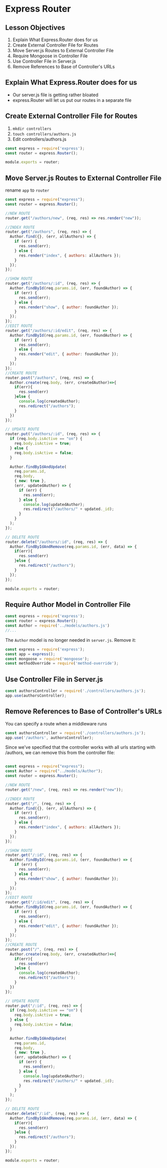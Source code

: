 # Express Router

## Lesson Objectives

1. Explain What Express.Router does for us
1. Create External Controller File for Routes
1. Move Server.js Routes to External Controller File
1. Require Mongoose in Controller File
1. Use Controller File in Server.js
1. Remove References to Base of Controller's URLs

## Explain What Express.Router does for us

- Our server.js file is getting rather bloated
- express.Router will let us put our routes in a separate file

## Create External Controller File for Routes

1. `mkdir controllers`
1. `touch controllers/authors.js`
1. Edit controllers/authors.js

```javascript
const express = require('express');
const router = express.Router();

module.exports = router;
```

## Move Server.js Routes to External Controller File

rename `app` to `router`

```javascript
const express = require("express");
const router = express.Router();

//NEW ROUTE
router.get("/authors/new", (req, res) => res.render("new"));

//INDEX ROUTE
router.get("/authors", (req, res) => {
  Author.find({}, (err, allAuthors) => {
    if (err) {
      res.send(err);
    } else {
      res.render("index", { authors: allAuthors });
    }
  });
});

//SHOW ROUTE
router.get("/authors/:id", (req, res) => {
  Author.findById(req.params.id, (err, foundAuthor) => {
    if (err) {
      res.send(err);
    } else {
      res.render("show", { author: foundAuthor });
    }
  });
});
//EDIT ROUTE
router.get("/authors/:id/edit", (req, res) => {
  Author.findById(req.params.id, (err, foundAuthor) => {
    if (err) {
      res.send(err);
    } else {
      res.render("edit", { author: foundAuthor });
    }
  });
});
//CREATE ROUTE
router.post("/authors", (req, res) => {
  Author.create(req.body, (err, createdAuthor)=>{
    if(err){
      res.send(err)
    }else {
      console.log(createdAuthor);
      res.redirect("/authors");
    }
  })
});

// UPDATE ROUTE
router.put("/authors/:id", (req, res) => {
  if (req.body.isActive == "on") {
    req.body.isActive = true;
  } else {
    req.body.isActive = false;
  }

  Author.findByIdAndUpdate(
    req.params.id,
    req.body,
    { new: true },
    (err, updatedAuthor) => {
      if (err) {
        res.send(err);
      } else {
        console.log(updatedAuthor);
        res.redirect("/authors/" + updated._id);
      }
    }
  );
});

// DELETE ROUTE
router.delete("/authors/:id", (req, res) => {
  Author.findByIdAndRemove(req.params.id, (err, data) => {
    if(err){
      res.send(err)
    }else {
      res.redirect("/authors");
    }
  });
});

module.exports = router;

```

## Require Author Model in Controller File

```javascript
const express = require('express');
const router = express.Router();
const Author = require('../models/authors.js')
//...
```

The `Author` model is no longer needed in `server.js`.  Remove it:

```javascript
const express = require('express');
const app = express();
const mongoose = require('mongoose');
const methodOverride = require('method-override');
```

## Use Controller File in Server.js

```javascript
const authorsController = require('./controllers/authors.js');
app.use(authorsController);

```

## Remove References to Base of Controller's URLs

You can specify a route when a middleware runs

```javascript
const authorsController = require('./controllers/authors.js');
app.use('/authors', authorsController);
```

Since we've specified that the controller works with all urls starting with /authors, we can remove this from the controller file:

```javascript

const express = require("express");
const Author = require("../models/Author");
const router = express.Router();

//NEW ROUTE
router.get("/new", (req, res) => res.render("new"));

//INDEX ROUTE
router.get("/", (req, res) => {
  Author.find({}, (err, allAuthors) => {
    if (err) {
      res.send(err);
    } else {
      res.render("index", { authors: allAuthors });
    }
  });
});

//SHOW ROUTE
router.get("/:id", (req, res) => {
  Author.findById(req.params.id, (err, foundAuthor) => {
    if (err) {
      res.send(err);
    } else {
      res.render("show", { author: foundAuthor });
    }
  });
});
//EDIT ROUTE
router.get("/:id/edit", (req, res) => {
  Author.findById(req.params.id, (err, foundAuthor) => {
    if (err) {
      res.send(err);
    } else {
      res.render("edit", { author: foundAuthor });
    }
  });
});
//CREATE ROUTE
router.post("/", (req, res) => {
  Author.create(req.body, (err, createdAuthor)=>{
    if(err){
      res.send(err)
    }else {
      console.log(createdAuthor);
      res.redirect("/authors");
    }
  })
});

// UPDATE ROUTE
router.put("/:id", (req, res) => {
  if (req.body.isActive == "on") {
    req.body.isActive = true;
  } else {
    req.body.isActive = false;
  }

  Author.findByIdAndUpdate(
    req.params.id,
    req.body,
    { new: true },
    (err, updatedAuthor) => {
      if (err) {
        res.send(err);
      } else {
        console.log(updatedAuthor);
        res.redirect("/authors/" + updated._id);
      }
    }
  );
});

// DELETE ROUTE
router.delete("/:id", (req, res) => {
  Author.findByIdAndRemove(req.params.id, (err, data) => {
    if(err){
      res.send(err)
    }else {
      res.redirect("/authors");
    }
  });
});

module.exports = router;
```
